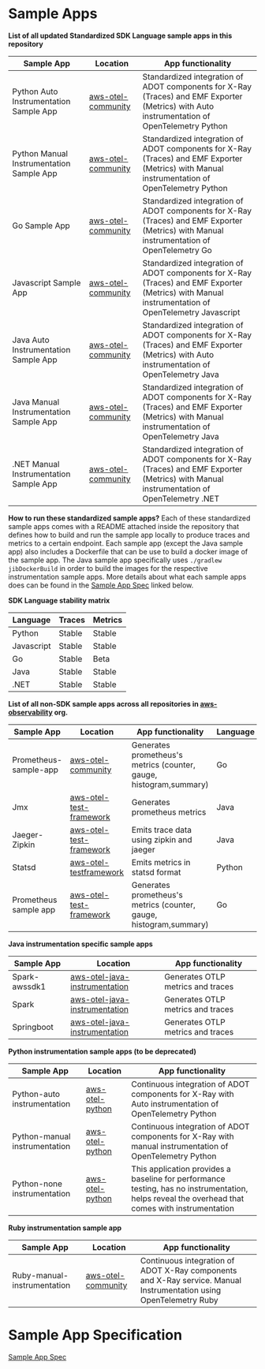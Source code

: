 # Sample Apps


**List of all updated Standardized SDK Language sample apps in this repository**

|Sample App                   |Location                                                                                                                                    |App functionality                                                                                                                              |
|-----------------------------|--------------------------------------------------------------------------------------------------------------------------------------------|-----------------------------------------------------------------------------------------------------------------------------------------------|
|Python Auto Instrumentation Sample App |[aws-otel-community](https://github.com/aws-observability/aws-otel-community/tree/master/sample-apps/python-auto-instrumentation-sample-app)          |Standardized integration of ADOT components for X-Ray (Traces) and EMF Exporter (Metrics) with Auto instrumentation of OpenTelemetry Python                                          |
|Python Manual Instrumentation Sample App |[aws-otel-community](https://github.com/aws-observability/aws-otel-community/tree/master/sample-apps/python-manual-instrumentation-sample-app)        |Standardized integration of ADOT components for X-Ray (Traces) and EMF Exporter (Metrics) with Manual instrumentation of OpenTelemetry Python                                        |
|Go Sample App |[aws-otel-community](https://github.com/aws-observability/aws-otel-community/tree/master/sample-apps/go-sample-app)        |Standardized integration of ADOT components for X-Ray (Traces) and EMF Exporter (Metrics) with Manual instrumentation of OpenTelemetry Go                                        |
|Javascript Sample App |[aws-otel-community](https://github.com/aws-observability/aws-otel-community/tree/master/sample-apps/javascript-sample-app)        |Standardized integration of ADOT components for X-Ray (Traces) and EMF Exporter (Metrics) with Manual instrumentation of OpenTelemetry Javascript                                  |
|Java Auto Instrumentation Sample App |[aws-otel-community](https://github.com/aws-observability/aws-otel-community/tree/master/sample-apps/java-sample-app/auto)        |Standardized integration of ADOT components for X-Ray (Traces) and EMF Exporter (Metrics) with Auto instrumentation of OpenTelemetry Java                                  |
|Java Manual Instrumentation Sample App |[aws-otel-community](https://github.com/aws-observability/aws-otel-community/tree/master/sample-apps/java-sample-app/manual)        |Standardized integration of ADOT components for X-Ray (Traces) and EMF Exporter (Metrics) with Manual instrumentation of OpenTelemetry Java                                  |
|.NET Manual Instrumentation Sample App |[aws-otel-community](https://github.com/aws-observability/aws-otel-community/tree/master/sample-apps/dotnet-sample-app)       |Standardized integration of ADOT components for X-Ray (Traces) and EMF Exporter (Metrics) with Manual instrumentation of OpenTelemetry .NET                                  |

**How to run these standardized sample apps?**
Each of these standardized sample apps comes with a README attached inside the repository that defines how to build and run the sample app locally to produce traces and metrics to a certain endpoint.  Each sample app (except the Java sample app) also includes a Dockerfile that can be use to build a docker image of the sample app.  The Java sample app specifically uses `./gradlew jibDockerBuild` in order to build the images for the respective instrumentation sample apps. More details about what each sample apps does can be found in the [Sample App Spec](#sample-app-specification) linked below.

**SDK Language stability matrix** 

|Language                   |Traces                                                                                                                                    |Metrics                                                                                                                              |
|-----------------------------|--------------------------------------------------------------------------------------------------------------------------------------------|-----------------------------------------------------------------------------------------------------------------------------------------------|
|Python |Stable         |Stable                    |
|Javascript |Stable       |Stable                         |
|Go |Stable         |Beta                    |
|Java |Stable       |Stable                         |
|.NET |Stable         |Stable                    |

**List of all non-SDK sample apps across all repositories in [aws-observability](https://github.com/aws-observability) org.**

|Sample App                   |Location                                                                                                                                    |App functionality                                                                                                                              |Language  |
|-----------------------------|--------------------------------------------------------------------------------------------------------------------------------------------|-----------------------------------------------------------------------------------------------------------------------------------------------|----------|
|Prometheus-sample-app        |[aws-otel-community](https://github.com/aws-observability/aws-otel-community/tree/master/sample-apps/prometheus-sample-app)                 |Generates prometheus's metrics (counter, gauge, histogram,summary)                                                                             |Go        |  
|Jmx                          |[aws-otel-test-framework](https://github.com/aws-observability/aws-otel-test-framework/tree/terraform/sample-apps/jmx)                      |Generates prometheus metrics                                                                                                                   |Java      |
|Jaeger-Zipkin                |[aws-otel-test-framework](https://github.com/aws-observability/aws-otel-test-framework/tree/terraform/sample-apps/jaeger-zipkin-sample-app) |Emits trace data using zipkin and jaeger                                                                                                       |Java      |
|Statsd                       |[aws-otel-testframework](https://github.com/aws-observability/aws-otel-test-framework/tree/terraform/sample-apps/statsd)                    |Emits metrics in statsd format                                                                                                                 |Python    |
|Prometheus sample app        |[aws-otel-test-framework](https://github.com/aws-observability/aws-otel-test-framework/tree/terraform/sample-apps/prometheus)               |Generates prometheus's metrics (counter, gauge, histogram,summary)                                                                             |Go        |

**Java instrumentation specific sample apps**

|Sample App                   |Location                                                                                                                                    |App functionality                                                                                                                              |
|-----------------------------|--------------------------------------------------------------------------------------------------------------------------------------------|-----------------------------------------------------------------------------------------------------------------------------------------------|
|Spark-awssdk1                |[aws-otel-java-instrumentation](https://github.com/aws-observability/aws-otel-java-instrumentation/tree/main/sample-apps/spark-awssdkv1)    |Generates OTLP metrics and traces                                                                                                              |
|Spark                        |[aws-otel-java-instrumentation](https://github.com/aws-observability/aws-otel-java-instrumentation/tree/main/sample-apps/spark)             |Generates OTLP metrics and traces                                                                                                              |
|Springboot                   |[aws-otel-java-instrumentation](https://github.com/aws-observability/aws-otel-java-instrumentation/tree/main/sample-apps/springboot)        |Generates OTLP metrics and traces                                                                                                              |

**Python instrumentation sample apps (to be deprecated)**

|Sample App                   |Location                                                                                                                                    |App functionality                                                                                                                              |
|-----------------------------|--------------------------------------------------------------------------------------------------------------------------------------------|-----------------------------------------------------------------------------------------------------------------------------------------------|
|Python-auto instrumentation  |[aws-otel-python](https://github.com/aws-observability/aws-otel-python/tree/main/integration-test-apps/auto-instrumentation/flask)          |Continuous integration of ADOT components for X-Ray with Auto instrumentation of OpenTelemetry Python                                          |
|Python-manual instrumentation|[aws-otel-python](https://github.com/aws-observability/aws-otel-python/tree/main/integration-test-apps/manual-instrumentation/flask)        |Continuous integration of ADOT components for X-Ray with manual instrumentation of OpenTelemetry Python                                        |
|Python-none instrumentation  |[aws-otel-python](https://github.com/aws-observability/aws-otel-python/tree/main/integration-test-apps/none-instrumentation/flask)          |This application provides a baseline for performance testing, has no instrumentation, helps reveal the overhead that comes with instrumentation|

**Ruby instrumentation sample app**

|Sample App                   |Location                                                                                                                                    |App functionality                                                                                                                              |
|-----------------------------|--------------------------------------------------------------------------------------------------------------------------------------------|-----------------------------------------------------------------------------------------------------------------------------------------------|
|Ruby-manual-instrumentation  |[aws-otel-community](https://github.com/aws-observability/aws-otel-community/tree/master/sample-apps/ruby-rails-sample-app)              |Continuous integration of ADOT X-Ray components and X-Ray service. Manual Instrumentation using OpenTelemetry Ruby                              |

# Sample App Specification

[Sample App Spec](SampleAppSpec.md)

